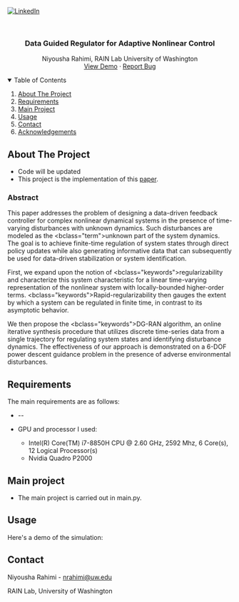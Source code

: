 
<!-- PROJECT SHIELDS -->
<!--
*** I'm using markdown "reference style" links for readability.
*** Reference links are enclosed in brackets [ ] instead of parentheses ( ).
*** See the bottom of this document for the declaration of the reference variables
*** for contributors-url, forks-url, etc. This is an optional, concise syntax you may use.
*** https://www.markdownguide.org/basic-syntax/#reference-style-links
-->

[![LinkedIn][linkedin-shield]][linkedin-url]



<!-- PROJECT LOGO -->
<br />
<p align="center">
  <a href="https://github.com/NiyoushaRahimi/Data-Guided-Regulator-for-Adaptive-Nonlinear-Control">
  </a>

  <h3 align="center">Data Guided Regulator for Adaptive Nonlinear Control</h3>

  <p align="center">
    Niyousha Rahimi, RAIN Lab University of Washington
    <br />
    <a href="#usage">View Demo</a>
    ·
    <a href="">Report Bug</a>
  </p>
</p>



<!-- TABLE OF CONTENTS -->
<details open="open">
  <summary>Table of Contents</summary>
  <ol>
    <li>
      <a href="#about-the-project">About The Project</a>
      </li>
      <li>
      <a href="#Requirements">Requirements</a></li>
      </ul>
    </li>
    <li><a href="#main-project">Main Project</a></li>
    <li><a href="#usage">Usage</a></li>
    <li><a href="#contact">Contact</a></li>
    <li><a href="#acknowledgements">Acknowledgements</a></li>
  </ol>
</details>



<!-- ABOUT THE PROJECT -->
## About The Project
* Code will be updated
* This project is the implementation of this [paper](https://).

### Abstract
This paper addresses the problem of designing a data-driven feedback controller for complex nonlinear dynamical systems in the presence of  time-varying disturbances with unknown dynamics. Such disturbances are modeled as the <bclass="term">unknown</b> part of the system dynamics. The goal is to achieve finite-time regulation of system states through direct policy updates while also generating informative data that can subsequently be used for data-driven stabilization or system identification. 

First, we expand upon the notion of <bclass="keywords">regularizability</b> and characterize this system characteristic for a linear time-varying representation of the nonlinear system with locally-bounded higher-order terms. <bclass="keywords">Rapid-regularizability</b> then gauges the extent by which a system can be regulated in finite time, in contrast to its asymptotic behavior.

We then propose the <bclass="keywords">DG-RAN</b> algorithm, an online iterative synthesis procedure that utilizes discrete time-series data from a single trajectory for regulating system states and identifying disturbance dynamics. The effectiveness of our approach is demonstrated on a 6-DOF power descent guidance problem in the presence of adverse environmental disturbances.



## Requirements

The main requirements are as follows:
* --

* GPU and processor I used:
    <ul>
      <li>Intel(R) Core(TM) i7-8850H CPU @  2.60 GHz, 2592 Mhz, 6 Core(s),  12  Logical Processor(s) </li>
      <li>Nvidia Quadro P2000</li>
    </ul>




## Main project

* The main project is carried out in main.py.








<!-- USAGE EXAMPLES -->
## Usage
Here's a demo of the simulation:



<!-- CONTACT -->
## Contact

Niyousha Rahimi - nrahimi@uw.edu

RAIN Lab, University of Washington







<!-- MARKDOWN LINKS & IMAGES -->
<!-- https://www.markdownguide.org/basic-syntax/#reference-style-links -->

[linkedin-shield]: https://img.shields.io/badge/-LinkedIn-black.svg?style=for-the-badge&logo=linkedin&colorB=555
[linkedin-url]: https://www.linkedin.com/in/newsha-rahimi/
[product-screenshot]: images/screenshot.png
